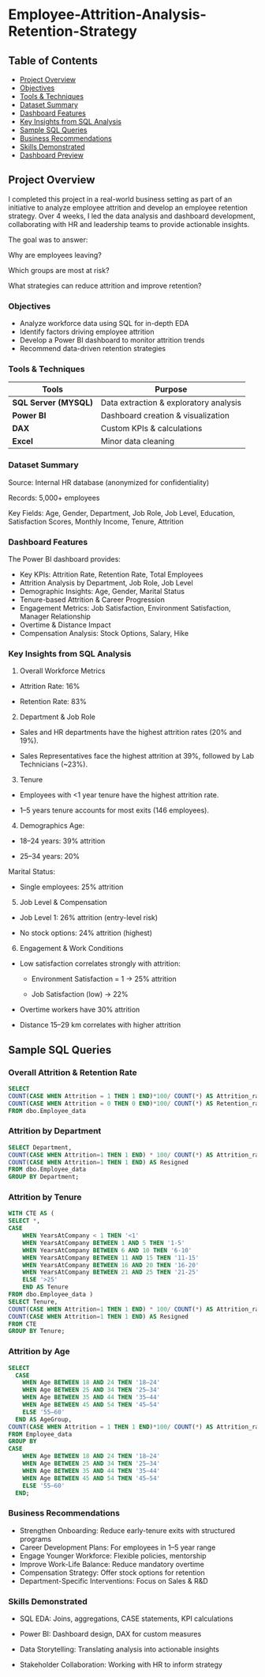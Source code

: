 # Employee-Attrition-Analysis-Retention-Strategy
## Table of Contents
- [Project Overview](projectoverview)
- [Objectives](objectives)
- [Tools & Techniques](toolstechniques)
- [Dataset Summary](datasetsummary)
- [Dashboard Features](dashboardfeatures)
- [Key Insights from SQL Analysis](keyinsightsfromsqlanalysis)
- [Sample SQL Queries](samplesqlqueries)
- [Business Recommendations](businessrecommendations)
- [Skills Demonstrated](skillsdemonstrated)
- [Dashboard Preview](dashboardpreview)
## Project Overview
I completed this project in a real-world business setting as part of an initiative to analyze employee attrition and develop an employee retention strategy. Over 4 weeks, I led the data analysis and dashboard development, collaborating with HR and leadership teams to provide actionable insights.

The goal was to answer:

Why are employees leaving?

Which groups are most at risk?

What strategies can reduce attrition and improve retention?
### Objectives
- Analyze workforce data using SQL for in-depth EDA
- Identify factors driving employee attrition
- Develop a Power BI dashboard to monitor attrition trends
- Recommend data-driven retention strategies
### Tools & Techniques

| Tools                   | Purpose                                |
| ---------------------- | -------------------------------------- |
| **SQL Server (MYSQL)** | Data extraction & exploratory analysis |
| **Power BI**           | Dashboard creation & visualization     |
| **DAX**                | Custom KPIs & calculations             |
| **Excel**              | Minor data cleaning                    |

### Dataset Summary
Source: Internal HR database (anonymized for confidentiality)

Records: 5,000+ employees

Key Fields: Age, Gender, Department, Job Role, Job Level, Education, Satisfaction Scores, Monthly Income, Tenure, Attrition

### Dashboard Features
The Power BI dashboard provides:
- Key KPIs: Attrition Rate, Retention Rate, Total Employees
- Attrition Analysis by Department, Job Role, Job Level
- Demographic Insights: Age, Gender, Marital Status
- Tenure-based Attrition & Career Progression
- Engagement Metrics: Job Satisfaction, Environment Satisfaction, Manager Relationship
- Overtime & Distance Impact
- Compensation Analysis: Stock Options, Salary, Hike

### Key Insights from SQL Analysis
1.  Overall Workforce Metrics
   
- Attrition Rate: 16%

- Retention Rate: 83%

2. Department & Job Role
- Sales and HR departments have the highest attrition rates (20% and 19%).

- Sales Representatives face the highest attrition at 39%, followed by Lab Technicians (~23%).

3. Tenure
- Employees with <1 year tenure have the highest attrition rate.

- 1–5 years tenure accounts for most exits (146 employees).

4. Demographics
Age:

- 18–24 years: 39% attrition

- 25–34 years: 20%

Marital Status:

- Single employees: 25% attrition

5. Job Level & Compensation
- Job Level 1: 26% attrition (entry-level risk)

- No stock options: 24% attrition (highest)

6. Engagement & Work Conditions
- Low satisfaction correlates strongly with attrition:

  - Environment Satisfaction = 1 → 25% attrition

  - Job Satisfaction (low) → 22%

- Overtime workers have 30% attrition

- Distance 15–29 km correlates with higher attrition

## Sample SQL Queries
### Overall Attrition & Retention Rate

```sql
SELECT 
COUNT(CASE WHEN Attrition = 1 THEN 1 END)*100/ COUNT(*) AS Attrition_rate,
COUNT(CASE WHEN Attrition = 0 THEN 0 END)*100/ COUNT(*) AS Retention_rate
FROM dbo.Employee_data
```
### Attrition by Department 
```sql
SELECT Department,
COUNT(CASE WHEN Attrition=1 THEN 1 END) * 100/ COUNT(*) AS Attrition_rate,
COUNT(CASE WHEN Attrition=1 THEN 1 END) AS Resigned
FROM dbo.Employee_data
GROUP BY Department;
```
### Attrition by Tenure
```sql
WITH CTE AS (
SELECT *,
CASE
	WHEN YearsAtCompany < 1 THEN '<1'
	WHEN YearsAtCompany BETWEEN 1 AND 5 THEN '1-5'
	WHEN YearsAtCompany BETWEEN 6 AND 10 THEN '6-10'
	WHEN YearsAtCompany BETWEEN 11 AND 15 THEN '11-15'
	WHEN YearsAtCompany BETWEEN 16 AND 20 THEN '16-20'
	WHEN YearsAtCompany BETWEEN 21 AND 25 THEN '21-25'
	ELSE '>25'
	END AS Tenure
FROM dbo.Employee_data )
SELECT Tenure, 
COUNT(CASE WHEN Attrition=1 THEN 1 END) * 100/ COUNT(*) AS Attrition_rate,
COUNT(CASE WHEN Attrition=1 THEN 1 END) AS Resigned
FROM CTE 
GROUP BY Tenure;
```
### Attrition by Age
```sql
SELECT
  CASE
    WHEN Age BETWEEN 18 AND 24 THEN '18–24'
    WHEN Age BETWEEN 25 AND 34 THEN '25–34'
    WHEN Age BETWEEN 35 AND 44 THEN '35–44'
    WHEN Age BETWEEN 45 AND 54 THEN '45–54'
    ELSE '55–60'
  END AS AgeGroup,
COUNT(CASE WHEN Attrition = 1 THEN 1 END)*100/ COUNT(*) AS Attrition_rate
FROM Employee_data
GROUP BY 
CASE
    WHEN Age BETWEEN 18 AND 24 THEN '18–24'
    WHEN Age BETWEEN 25 AND 34 THEN '25–34'
    WHEN Age BETWEEN 35 AND 44 THEN '35–44'
    WHEN Age BETWEEN 45 AND 54 THEN '45–54'
    ELSE '55–60'
  END;
``` 


### Business Recommendations
- Strengthen Onboarding: Reduce early-tenure exits with structured programs
- Career Development Plans: For employees in 1–5 year range
- Engage Younger Workforce: Flexible policies, mentorship
- Improve Work-Life Balance: Reduce mandatory overtime
- Compensation Strategy: Offer stock options for retention
- Department-Specific Interventions: Focus on Sales & R&D

### Skills Demonstrated
- SQL EDA: Joins, aggregations, CASE statements, KPI calculations

- Power BI: Dashboard design, DAX for custom measures

- Data Storytelling: Translating analysis into actionable insights

- Stakeholder Collaboration: Working with HR to inform strategy




